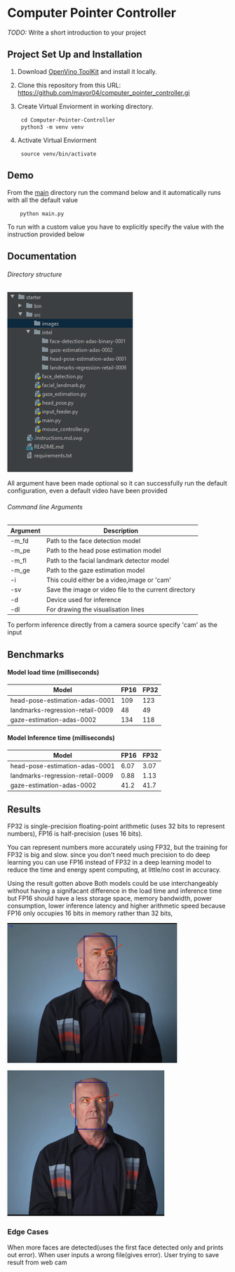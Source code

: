 # Computer Pointer Controller

*TODO:* Write a short introduction to your project

## Project Set Up and Installation
1. Download [OpenVino ToolKit](https://software.intel.com/content/www/us/en/develop/tools/openvino-toolkit/choose-download.html) and install it locally.

2. Clone this repository from this URL: https://github.com/mayor04/computer_pointer_controller.gi

3. Create Virtual Enviorment in working directory.

        cd Computer-Pointer-Controller
        python3 -m venv venv

4. Activate Virtual Enviorment
        
        source venv/bin/activate
                
## Demo
From the [main](./src) directory run the command below and it automatically runs with all the default value
        
        python main.py 

To run with a custom value you have to explicitly specify the value with the instruction provided below
## Documentation
###### Directory structure
![structure](./src/images/structure.PNG)

All argument have been made optional so it can successfully run the default configuration, even a default video have been provided
###### Command line Arguments
Argument|Description
| ------------- | -------------|
|-m_fd|Path to the face detection model
|-m_pe|Path to the head pose estimation model
|-m_fl|Path to the facial landmark detector model
|-m_ge|Path to the gaze estimation model
|-i|This could either be a video,image or 'cam'
|-sv|Save the image or video file to the current directory
|-d|Device used for inference
|-dl|For drawing the visualisation lines

To perform inference directly from a camera source specify 'cam' as the input

## Benchmarks
#### Model load time (milliseconds)
|Model|FP16|FP32|
|----|----|----|
|head-pose-estimation-adas-0001|109|123|
|landmarks-regression-retail-0009|48|49|
|gaze-estimation-adas-0002|134|118|

#### Model Inference time (milliseconds)
|Model|FP16|FP32|
|----|----|----|
|head-pose-estimation-adas-0001|6.07|3.07|
|landmarks-regression-retail-0009|0.88|1.13|
|gaze-estimation-adas-0002|41.2|41.7|

## Results
FP32 is single-precision floating-point arithmetic (uses 32 bits to represent numbers), FP16 is half-precision (uses 16 bits).

You can represent numbers more accurately using FP32, but the training for FP32 is big and slow.
since you don't need much precision to do deep learning you can use FP16 instead of FP32 in a deep learning model to reduce the time and energy spent computing, at little/no cost in accuracy.

Using the result gotten above Both models could be use interchangeably without having a signifacant
difference in the load time and inference time but FP16 should have a less storage space, memory bandwidth, power consumption,
lower inference latency and higher arithmetic speed because FP16 only occupies 16 bits in memory rather than 32 bits,

![structure](./src/images/visuals1.PNG)

![structure](./src/images/visuals3.PNG)
### Edge Cases
When more faces are detected(uses the first face detected only and prints out error).
When user inputs a wrong file(gives error).
User trying to save result from web cam


